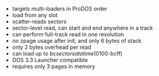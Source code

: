 - targets multi-loaders in ProDOS order
- load from any slot
- scatter-reads sectors
- sector-level read, can start and end anywhere in a track
- can perform full-track read in one revolution
- no zpage usage after init, and only 6 bytes of stack
- only 2 bytes overhead per read
- can load up to $bc sectors at a time ($0100-bcff)
- DOS 3.3 Launcher compatible
- requires only 3 pages in memory
